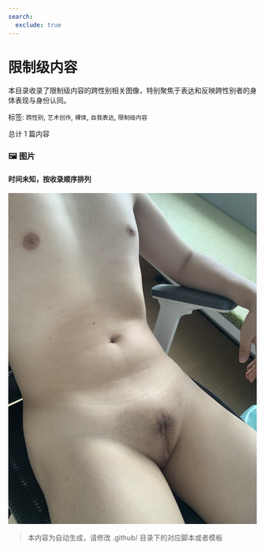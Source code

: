 ```yaml
---
search:
  exclude: true
---
```



# 限制级内容

本目录收录了限制级内容的跨性别相关图像，特别聚焦于表达和反映跨性别者的身体表现与身份认同。


标签: `跨性别`, `艺术创作`, `裸体`, `自我表达`, `限制级内容`


总计 1 篇内容



### 🖼️ 图片


#### 时间未知，按收录顺序排列


![没有牛子的裸体自拍照](没有牛子的裸体自拍照.jpg)


> 本内容为自动生成，请修改 .github/ 目录下的对应脚本或者模板
